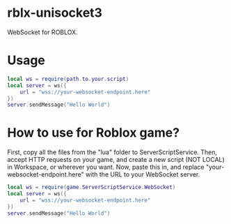 # rblx-unisocket3
WebSocket for ROBLOX.

# Usage
```lua
local ws = require(path.to.your.script)
local server = ws({
	url = "wss://your-websocket-endpoint.here"
})
server.sendMessage("Hello World")
```

# How to use for Roblox game?
First, copy all the files from the "lua" folder to ServerScriptService.
Then, accept HTTP requests on your game, and create a new script (NOT LOCAL) in Workspace, or wherever you want. Now, paste this in, and replace "your-websocket-endpoint.here" with the URL to your WebSocket server.

```lua
local ws = require(game.ServerScriptService.WebSocket)
local server = ws({
	url = "wss://your-websocket-endpoint.here"
})
server.sendMessage("Hello World")
```
